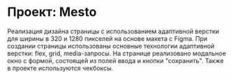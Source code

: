 # Проект: Mesto


Реализация дизайна страницы с использованием адаптивной верстки для ширины в 320 и 1280 пикселей на основе макета с Figma. При создании страницы использованы основные технологии адаптивной верстки: flex, grid, media-запросы.
На странице реализовано модальное окно с формой, состоящей из полей ввода и кнопки "сохранить". Также в проекте используются чекбоксы.